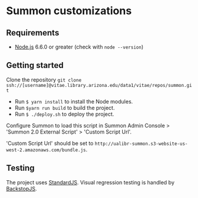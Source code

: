 # Summon customizations

## Requirements

* [Node.js](https://nodejs.org/en/) 6.6.0 or greater (check with `node --version`)

## Getting started

Clone the repository `git clone ssh://[username]@vitae.library.arizona.edu/data1/vitae/repos/summon.git`

* Run `$ yarn install` to install the Node modules.
* Run `$yarn run build` to build the project.
* Run `$ ./deploy.sh` to deploy the project.

Configure Summon to load this script in Summon Admin Console > 'Summon 2.0 External Script' > 'Custom Script Url'.

'Custom Script Url' should be set to `http://ualibr-summon.s3-website-us-west-2.amazonaws.com/bundle.js`.

## Testing

The project uses [StandardJS](https://standardjs.com). Visual regression testing is handled by [BackstopJS](https://github.com/garris/BackstopJS).
